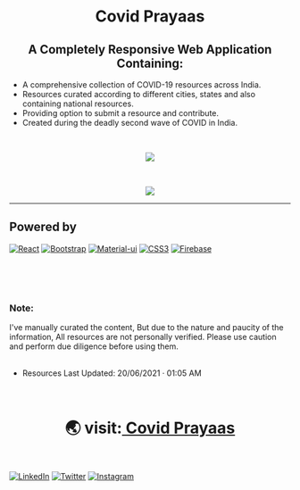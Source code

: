 

<h1 align="center">Covid Prayaas</h1>



<h2 align="center"> A Completely Responsive Web Application Containing:</h2>

* A comprehensive collection of COVID-19 resources across India.
* Resources curated according to different cities, states and also containing national resources.
* Providing option to submit a resource and contribute.
* Created during the deadly second wave of COVID in India.

<br/>

<p align="center"> <img src="https://user-images.githubusercontent.com/51415346/150989712-d48f426b-5799-44ec-9b82-6b462d1b6546.gif"> </img>  </p>

<br/>

<p align="center"> <img src="https://user-images.githubusercontent.com/51415346/151006885-2f13d678-68a5-426f-b4b7-533816ef3274.gif"> </img>  </p>

<hr/>

## Powered by

[![React](https://img.shields.io/badge/React-20232A?style=for-the-badge&logo=react&logoColor=61DAF)](#)
[![Bootstrap](https://img.shields.io/badge/Bootstrap-563D7C?style=for-the-badge&logo=bootstrap&logoColor=white)](#) 
[![Material-ui](https://img.shields.io/badge/Material--UI-20232A?style=for-the-badge&logo=material-ui&logoColor=0081CB
)](#)
[![CSS3](https://img.shields.io/badge/css3-20232A.svg?style=for-the-badge&logo=css3)](#)
[![Firebase](https://img.shields.io/badge/firebase-20232A.svg?style=for-the-badge&logo=firebase)](#)

<br/>


<!-- ![Covid Mobile view new](https://user-images.githubusercontent.com/51415346/151006885-2f13d678-68a5-426f-b4b7-533816ef3274.gif) -->

<br>
<br>

<h3>Note:</h3>I've manually curated the content, But due to the nature and paucity of the information, All resources are not personally verified. Please use caution and perform due diligence before using them.

<br/>
<br/>

- Resources Last Updated: 20/06/2021 · 01:05 AM

<br>

<div align="center"><h1>&#127759; visit:<a href="https://covidprayaas.web.app"> Covid Prayaas</a></h1>
</div>
<br>

[![LinkedIn](https://img.shields.io/static/v1.svg?label=connect&message=@ishubhamdangi&color=grey&logo=linkedin&style=flat&logoColor=white&colorA=blue)](https://www.linkedin.com/in/ishubhamdangi/) [![Twitter](https://img.shields.io/static/v1.svg?label=connect&message=@ishubhamdangi&color=grey&logo=twitter&style=flat&logoColor=white&colorA=blue)](https://twitter.com/ishubhamdangi) [![Instagram](https://img.shields.io/static/v1.svg?label=follow&message=@ishubhamdangi&color=grey&logo=instagram&style=flat&logoColor=white&colorA=blue)](https://www.instagram.com/ishubhamdangi/) 
